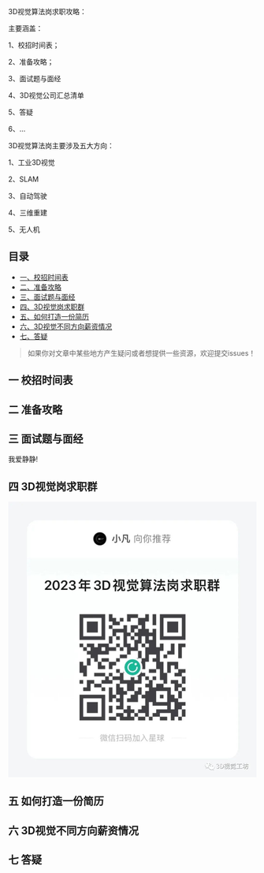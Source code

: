 3D视觉算法岗求职攻略：

主要涵盖：

1、校招时间表；

2、准备攻略；

3、面试题与面经

4、3D视觉公司汇总清单

5、答疑

6、...



3D视觉算法岗主要涉及五大方向：

1、工业3D视觉

2、SLAM

3、自动驾驶

4、三维重建

5、无人机



## 目录

<!-- MarkdownTOC depth=4 -->

- [一、校招时间表](#校招时间表)
- [二、准备攻略](#准备攻略)
- [三、面试题与面经](#面试题与面经)
- [四、3D视觉岗求职群](#3D视觉求职群)
- [五、如何打造一份简历](#简历)
- [六、3D视觉不同方向薪资情况](#薪资)
- [七、答疑](#答疑)



> 如果你对文章中某些地方产生疑问或者想提供一些资源，欢迎提交issues！



<a name="校招时间表"></a>

## 一 校招时间表



<a name="准备攻略"></a>

## 二 准备攻略



<a name="面试题与面经"></a>

## 三 面试题与面经 



我爱静静!



<a name="3D视觉求职群"></a>

## 四 3D视觉岗求职群

![](imgs\求职星球.jpg)



<a name="简历"></a>

## 五 如何打造一份简历



<a name="薪资"></a>

## 六 3D视觉不同方向薪资情况



<a name="答疑"></a>

## 七 答疑